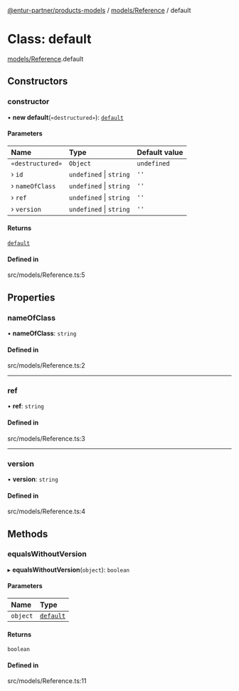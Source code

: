 [@entur-partner/products-models](../README.md) / [models/Reference](../modules/models_Reference.md) / default

# Class: default

[models/Reference](../modules/models_Reference.md).default

## Constructors

### constructor

• **new default**(`«destructured»`): [`default`](models_Reference.default.md)

#### Parameters

| Name | Type | Default value |
| :------ | :------ | :------ |
| `«destructured»` | `Object` | `undefined` |
| › `id` | `undefined` \| `string` | `''` |
| › `nameOfClass` | `undefined` \| `string` | `''` |
| › `ref` | `undefined` \| `string` | `''` |
| › `version` | `undefined` \| `string` | `''` |

#### Returns

[`default`](models_Reference.default.md)

#### Defined in

src/models/Reference.ts:5

## Properties

### nameOfClass

• **nameOfClass**: `string`

#### Defined in

src/models/Reference.ts:2

___

### ref

• **ref**: `string`

#### Defined in

src/models/Reference.ts:3

___

### version

• **version**: `string`

#### Defined in

src/models/Reference.ts:4

## Methods

### equalsWithoutVersion

▸ **equalsWithoutVersion**(`object`): `boolean`

#### Parameters

| Name | Type |
| :------ | :------ |
| `object` | [`default`](models_Reference.default.md) |

#### Returns

`boolean`

#### Defined in

src/models/Reference.ts:11

